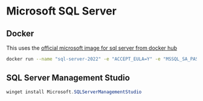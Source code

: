 # Microsoft SQL Server

## Docker

This uses the [official microsoft image for sql server from docker hub](https://hub.docker.com/r/microsoft/mssql-server/)

```sh
docker run --name "sql-server-2022" -e "ACCEPT_EULA=Y" -e "MSSQL_SA_PASSWORD=P@ssw0rd!" -p 1433:1433 -d --restart always mcr.microsoft.com/mssql/server:2022-latest
```

## SQL Server Management Studio

```ps1
winget install Microsoft.SQLServerManagementStudio
```
